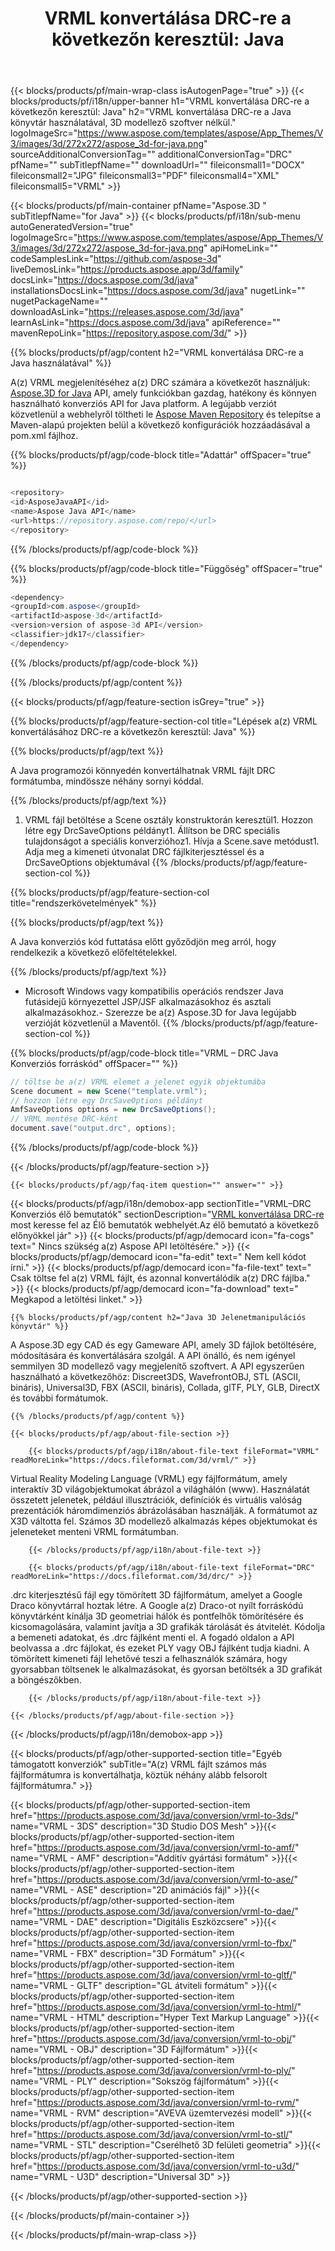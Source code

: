 ﻿---
title: "VRML konvertálása DRC-re a következőn keresztül: Java "
url: /hu/java/conversion/vrml-to-drc/ 
description: Minta Java konverziós kód VRML formátumhoz DRC fájlba. Ezzel a példakóddal konvertálhatja a(z) VRML kódot DRC-re bármely web- vagy asztali Java alapú alkalmazásban.
---
{{< blocks/products/pf/main-wrap-class isAutogenPage="true" >}}
{{< blocks/products/pf/i18n/upper-banner h1="VRML konvertálása DRC-re a következőn keresztül: Java" h2="VRML konvertálása DRC-re a Java könyvtár használatával, 3D modellező szoftver nélkül." logoImageSrc="https://www.aspose.com/templates/aspose/App_Themes/V3/images/3d/272x272/aspose_3d-for-java.png" sourceAdditionalConversionTag="" additionalConversionTag="DRC" pfName="" subTitlepfName="" downloadUrl="" fileiconsmall1="DOCX" fileiconsmall2="JPG" fileiconsmall3="PDF" fileiconsmall4="XML" fileiconsmall5="VRML" >}}

{{< blocks/products/pf/main-container pfName="Aspose.3D " subTitlepfName="for Java" >}}
{{< blocks/products/pf/i18n/sub-menu autoGeneratedVersion="true" logoImageSrc="https://www.aspose.com/templates/aspose/App_Themes/V3/images/3d/272x272/aspose_3d-for-java.png" apiHomeLink="" codeSamplesLink="https://github.com/aspose-3d" liveDemosLink="https://products.aspose.app/3d/family" docsLink="https://docs.aspose.com/3d/java" installationsDocsLink="https://docs.aspose.com/3d/java" nugetLink="" nugetPackageName="" downloadAsLink="https://releases.aspose.com/3d/java" learnAsLink="https://docs.aspose.com/3d/java" apiReference="" mavenRepoLink="https://repository.aspose.com/3d/" >}}

{{% blocks/products/pf/agp/content h2="VRML konvertálása DRC-re a Java használatával" %}}

 A(z) VRML megjelenítéséhez a(z) DRC számára a következőt használjuk:
 [Aspose.3D for Java](https://products.aspose.com/3d/java) 
 API, amely funkciókban gazdag, hatékony és könnyen használható konverziós API for Java platform. A legújabb verziót közvetlenül a webhelyről töltheti le
 [Aspose Maven Repository](https://repository.aspose.com/3d/) 
 és telepítse a Maven-alapú projekten belül a következő konfigurációk hozzáadásával a pom.xml fájlhoz.

{{% blocks/products/pf/agp/code-block title="Adattár" offSpacer="true" %}}

```cs

<repository>
<id>AsposeJavaAPI</id>
<name>Aspose Java API</name>
<url>https://repository.aspose.com/repo/</url>
</repository>


```

{{% /blocks/products/pf/agp/code-block %}}

{{% blocks/products/pf/agp/code-block title="Függőség" offSpacer="true" %}}

```cs
<dependency>
<groupId>com.aspose</groupId>
<artifactId>aspose-3d</artifactId>
<version>version of aspose-3d API</version>
<classifier>jdk17</classifier>
</dependency>


```

{{% /blocks/products/pf/agp/code-block %}}

{{% /blocks/products/pf/agp/content %}}

{{< blocks/products/pf/agp/feature-section isGrey="true" >}}

{{% blocks/products/pf/agp/feature-section-col title="Lépések a(z) VRML konvertálásához DRC-re a következőn keresztül: Java" %}}

{{% blocks/products/pf/agp/text %}}

 A Java programozói könnyedén konvertálhatnak VRML fájlt DRC formátumba, mindössze néhány sornyi kóddal.

{{% /blocks/products/pf/agp/text %}}

1. VRML fájl betöltése a Scene osztály konstruktorán keresztül1. Hozzon létre egy DrcSaveOptions példányt1. Állítson be DRC speciális tulajdonságot a speciális konverzióhoz1. Hívja a Scene.save metódust1. Adja meg a kimeneti útvonalat DRC fájlkiterjesztéssel és a DrcSaveOptions objektumával
{{% /blocks/products/pf/agp/feature-section-col %}}

{{% blocks/products/pf/agp/feature-section-col title="rendszerkövetelmények" %}}

{{% blocks/products/pf/agp/text %}}

 A Java konverziós kód futtatása előtt győződjön meg arról, hogy rendelkezik a következő előfeltételekkel.

{{% /blocks/products/pf/agp/text %}}

- Microsoft Windows vagy kompatibilis operációs rendszer Java futásidejű környezettel JSP/JSF alkalmazásokhoz és asztali alkalmazásokhoz.- Szerezze be a(z) Aspose.3D for Java legújabb verzióját közvetlenül a Maventől.
{{% /blocks/products/pf/agp/feature-section-col %}}

{{% blocks/products/pf/agp/code-block title="VRML – DRC Java Konverziós forráskód" offSpacer="" %}}

```cs
// töltse be a(z) VRML elemet a jelenet egyik objektumába 
Scene document = new Scene("template.vrml");
// hozzon létre egy DrcSaveOptions példányt 
AmfSaveOptions options = new DrcSaveOptions();
// VRML mentése DRC-ként 
document.save("output.drc", options);   


```

{{% /blocks/products/pf/agp/code-block %}}

{{< /blocks/products/pf/agp/feature-section >}}

    {{< blocks/products/pf/agp/faq-item question="" answer="" >}}
 

<!-- aboutfile Starts -->

{{< blocks/products/pf/agp/i18n/demobox-app sectionTitle="VRML–DRC Konverziós élő bemutatók" sectionDescription="[VRML konvertálása DRC-re](https://products.aspose.app/3d/conversion/vrml-to-drc) most keresse fel az Élő bemutatók webhelyét.Az élő bemutató a következő előnyökkel jár" >}}
        {{< blocks/products/pf/agp/democard icon="fa-cogs" text=" Nincs szükség a(z) Aspose API letöltésére." >}}
        {{< blocks/products/pf/agp/democard icon="fa-edit" text=" Nem kell kódot írni." >}}
        {{< blocks/products/pf/agp/democard icon="fa-file-text" text=" Csak töltse fel a(z) VRML fájlt, és azonnal konvertálódik a(z) DRC fájlba." >}}
        {{< blocks/products/pf/agp/democard icon="fa-download" text=" Megkapod a letöltési linket." >}}

    {{% blocks/products/pf/agp/content h2="Java 3D Jelenetmanipulációs könyvtár" %}}

 A Aspose.3D egy CAD és egy Gameware API, amely 3D fájlok betöltésére, módosítására és konvertálására szolgál. A API önálló, és nem igényel semmilyen 3D modellező vagy megjelenítő szoftvert. A API egyszerűen használható a következőhöz: Discreet3DS, WavefrontOBJ, STL (ASCII, bináris), Universal3D, FBX (ASCII, bináris), Collada, glTF, PLY, GLB, DirectX és további formátumok. 



    {{% /blocks/products/pf/agp/content %}}

    {{< blocks/products/pf/agp/about-file-section >}}

        {{< blocks/products/pf/agp/i18n/about-file-text fileFormat="VRML" readMoreLink="https://docs.fileformat.com/3d/vrml/" >}}

Virtual Reality Modeling Language (VRML) egy fájlformátum, amely interaktív 3D világobjektumokat ábrázol a világhálón (www). Használatát összetett jelenetek, például illusztrációk, definíciók és virtuális valóság prezentációk háromdimenziós ábrázolásában használják. A formátumot az X3D váltotta fel. Számos 3D modellező alkalmazás képes objektumokat és jeleneteket menteni VRML formátumban.

        {{< /blocks/products/pf/agp/i18n/about-file-text >}}

        {{< blocks/products/pf/agp/i18n/about-file-text fileFormat="DRC" readMoreLink="https://docs.fileformat.com/3d/drc/" >}}

.drc kiterjesztésű fájl egy tömörített 3D fájlformátum, amelyet a Google Draco könyvtárral hoztak létre. A Google a(z) Draco-ot nyílt forráskódú könyvtárként kínálja 3D geometriai hálók és pontfelhők tömörítésére és kicsomagolására, valamint javítja a 3D grafikák tárolását és átvitelét. Kódolja a bemeneti adatokat, és .drc fájlként menti el. A fogadó oldalon a API beolvassa a .drc fájlokat, és ezeket PLY vagy OBJ fájlként tudja kiadni. A tömörített kimeneti fájl lehetővé teszi a felhasználók számára, hogy gyorsabban töltsenek le alkalmazásokat, és gyorsan betöltsék a 3D grafikát a böngészőkben.

        {{< /blocks/products/pf/agp/i18n/about-file-text >}}

    {{< /blocks/products/pf/agp/about-file-section >}}

{{< /blocks/products/pf/agp/i18n/demobox-app >}}

<!-- aboutfile Ends -->

{{< blocks/products/pf/agp/other-supported-section title="Egyéb támogatott konverziók" subTitle="A(z) VRML fájlt számos más fájlformátumra is konvertálhatja, köztük néhány alább felsorolt fájlformátumra." >}}

{{< blocks/products/pf/agp/other-supported-section-item href="https://products.aspose.com/3d/java/conversion/vrml-to-3ds/" name="VRML - 3DS" description="3D Studio DOS Mesh" >}}{{< blocks/products/pf/agp/other-supported-section-item href="https://products.aspose.com/3d/java/conversion/vrml-to-amf/" name="VRML - AMF" description="Additív gyártási formátum" >}}{{< blocks/products/pf/agp/other-supported-section-item href="https://products.aspose.com/3d/java/conversion/vrml-to-ase/" name="VRML - ASE" description="2D animációs fájl" >}}{{< blocks/products/pf/agp/other-supported-section-item href="https://products.aspose.com/3d/java/conversion/vrml-to-dae/" name="VRML - DAE" description="Digitális Eszközcsere" >}}{{< blocks/products/pf/agp/other-supported-section-item href="https://products.aspose.com/3d/java/conversion/vrml-to-fbx/" name="VRML - FBX" description="3D Formátum" >}}{{< blocks/products/pf/agp/other-supported-section-item href="https://products.aspose.com/3d/java/conversion/vrml-to-gltf/" name="VRML - GLTF" description="GL átviteli formátum" >}}{{< blocks/products/pf/agp/other-supported-section-item href="https://products.aspose.com/3d/java/conversion/vrml-to-html/" name="VRML - HTML" description="Hyper Text Markup Language" >}}{{< blocks/products/pf/agp/other-supported-section-item href="https://products.aspose.com/3d/java/conversion/vrml-to-obj/" name="VRML - OBJ" description="3D Fájlformátum" >}}{{< blocks/products/pf/agp/other-supported-section-item href="https://products.aspose.com/3d/java/conversion/vrml-to-ply/" name="VRML - PLY" description="Sokszög fájlformátum" >}}{{< blocks/products/pf/agp/other-supported-section-item href="https://products.aspose.com/3d/java/conversion/vrml-to-rvm/" name="VRML - RVM" description="AVEVA üzemtervezési modell" >}}{{< blocks/products/pf/agp/other-supported-section-item href="https://products.aspose.com/3d/java/conversion/vrml-to-stl/" name="VRML - STL" description="Cserélhető 3D felületi geometria" >}}{{< blocks/products/pf/agp/other-supported-section-item href="https://products.aspose.com/3d/java/conversion/vrml-to-u3d/" name="VRML - U3D" description="Universal 3D" >}}

{{< /blocks/products/pf/agp/other-supported-section >}}

{{< /blocks/products/pf/main-container >}}
    
{{< /blocks/products/pf/main-wrap-class >}}